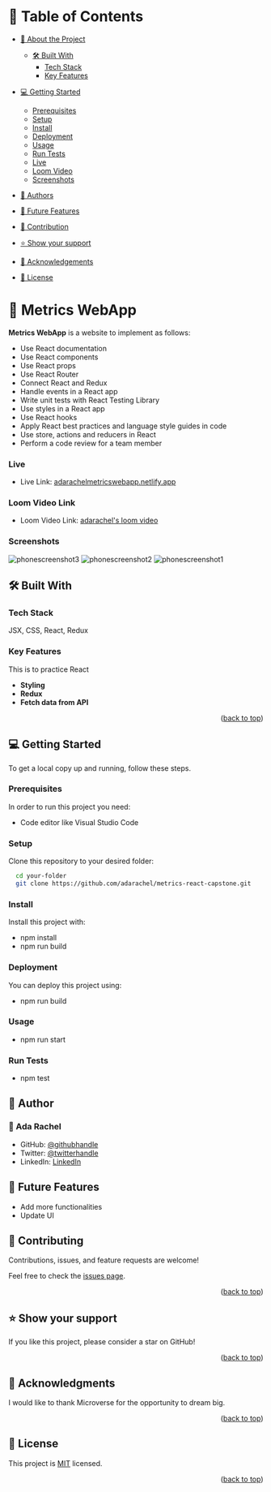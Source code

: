 <a name="readme-top"></a>

# 📗 Table of Contents

- [📖 About the Project](#about-project)

  - [🛠 Built With](#built-with)
    - [Tech Stack](#tech-stack)
    - [Key Features](#key-features)

- [💻 Getting Started](#getting-started)

  - [Prerequisites](#prerequisites)
  - [Setup](#setup)
  - [Install](#install)
  - [Deployment](#deployment)
  - [Usage](#usage)
  - [Run Tests](#runtests)
  - [Live](#live)
  - [Loom Video](#loom)
  - [Screenshots](#screenshots)

- [👥 Authors](#authors)
- [🔭 Future Features](#features)
- [🤝 Contribution](#contributing)
- [⭐️ Show your support](#support)
- [🙏 Acknowledgements](#acknowledgements)
- [📝 License](#license)

<!-- PROJECT DESCRIPTION -->

# 📖 Metrics WebApp <a name="about-project"></a>

**Metrics WebApp** is a website to implement as follows:

- Use React documentation
- Use React components
- Use React props
- Use React Router
- Connect React and Redux
- Handle events in a React app
- Write unit tests with React Testing Library
- Use styles in a React app
- Use React hooks
- Apply React best practices and language style guides in code
- Use store, actions and reducers in React
- Perform a code review for a team member

### Live <a name="live"></a>

- Live Link: [adarachelmetricswebapp.netlify.app](https://adarachelmetricswebapp.netlify.app/)

### Loom Video Link <a name="loom"></a>

- Loom Video Link: [adarachel's loom video](https://www.loom.com/share/cdb405d8c2234f37a82a2f8a7e1c3d48)

### Screenshots <a name="screenshots"></a>

![phonescreenshot3](https://user-images.githubusercontent.com/108772486/236460645-638270de-4c87-45a6-aa4c-a229f5f203db.png)
![phonescreenshot2](https://user-images.githubusercontent.com/108772486/236460652-f0ca5f49-9f0b-453b-a329-81a9c904bc6a.png)
![phonescreenshot1](https://user-images.githubusercontent.com/108772486/236460657-56f30857-d8dd-4247-983d-5d85a7de4ca0.png)

## 🛠 Built With <a name="built-with"></a>

### Tech Stack

<a name="built-with">JSX,</a>
<a name="tech-stack">CSS,</a>
<a name="tech-stack">React,</a>
<a name="tech-stack">Redux</a>

<!-- Features -->

### Key Features <a name="key-features"></a>

This is to practice React

- **Styling**
- **Redux**
- **Fetch data from API**

<p align="right">(<a href="#readme-top">back to top</a>)</p>

<!-- GETTING STARTED -->

## 💻 Getting Started <a name="getting-started"></a>

To get a local copy up and running, follow these steps.

### Prerequisites

In order to run this project you need:

- Code editor like Visual Studio Code

### Setup

Clone this repository to your desired folder:

```sh
  cd your-folder
  git clone https://github.com/adarachel/metrics-react-capstone.git
```

### Install

Install this project with:

- npm install
- npm run build

### Deployment

You can deploy this project using:

- npm run build

### Usage

- npm run start

### Run Tests <a name="runtests"></a>

- npm test

<!-- AUTHORS -->

## 👥 Author <a name="authors"></a>

### 👤 Ada Rachel

- GitHub: [@githubhandle](https://github.com/adarachel)
- Twitter: [@twitterhandle](https://twitter.com/adarachel_dev)
- LinkedIn: [LinkedIn](https://www.linkedin.com/in/adarachel/)

## 🔭 Future Features <a name="features"></a>

- Add more functionalities
- Update UI

<!-- CONTRIBUTING -->

## 🤝 Contributing <a name="contributing"></a>

Contributions, issues, and feature requests are welcome!

Feel free to check the [issues page](../../issues/).

<p align="right">(<a href="#readme-top">back to top</a>)</p>

<!-- SUPPORT -->

## ⭐️ Show your support <a name="support"></a>

If you like this project, please consider a star on GitHub!

<p align="right">(<a href="#readme-top">back to top</a>)</p>

<!-- ACKNOWLEDGEMENTS -->

## 🙏 Acknowledgments <a name="acknowledgements"></a>

I would like to thank Microverse for the opportunity to dream big.

<p align="right">(<a href="#readme-top">back to top</a>)</p>

<!-- LICENSE -->

## 📝 License <a name="license"></a>

This project is [MIT](./LICENSE) licensed.

<p align="right">(<a href="#readme-top">back to top</a>)</p>
